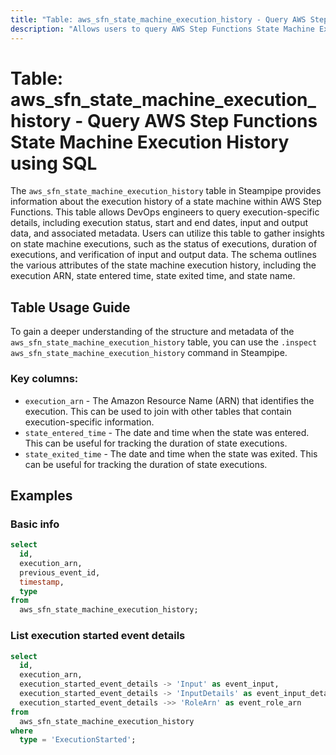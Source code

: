 ```yaml
---
title: "Table: aws_sfn_state_machine_execution_history - Query AWS Step Functions State Machine Execution History using SQL"
description: "Allows users to query AWS Step Functions State Machine Execution History to fetch information about the execution history of a state machine."
---
```


# Table: aws_sfn_state_machine_execution_history - Query AWS Step Functions State Machine Execution History using SQL

The `aws_sfn_state_machine_execution_history` table in Steampipe provides information about the execution history of a state machine within AWS Step Functions. This table allows DevOps engineers to query execution-specific details, including execution status, start and end dates, input and output data, and associated metadata. Users can utilize this table to gather insights on state machine executions, such as the status of executions, duration of executions, and verification of input and output data. The schema outlines the various attributes of the state machine execution history, including the execution ARN, state entered time, state exited time, and state name.

## Table Usage Guide

To gain a deeper understanding of the structure and metadata of the `aws_sfn_state_machine_execution_history` table, you can use the `.inspect aws_sfn_state_machine_execution_history` command in Steampipe.

### Key columns:

- `execution_arn` - The Amazon Resource Name (ARN) that identifies the execution. This can be used to join with other tables that contain execution-specific information.
- `state_entered_time` - The date and time when the state was entered. This can be useful for tracking the duration of state executions.
- `state_exited_time` - The date and time when the state was exited. This can be useful for tracking the duration of state executions.

## Examples

### Basic info

```sql
select
  id,
  execution_arn,
  previous_event_id,
  timestamp,
  type
from
  aws_sfn_state_machine_execution_history;
```

### List execution started event details

```sql
select
  id,
  execution_arn,
  execution_started_event_details -> 'Input' as event_input,
  execution_started_event_details -> 'InputDetails' as event_input_details,
  execution_started_event_details ->> 'RoleArn' as event_role_arn
from
  aws_sfn_state_machine_execution_history
where
  type = 'ExecutionStarted';
```

